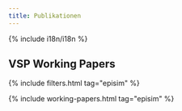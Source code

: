 ```yaml
---
title: Publikationen
---
```


{% include i18n/i18n %}

## VSP Working Papers

{% include filters.html tag="episim" %}

{% include working-papers.html tag="episim" %}
